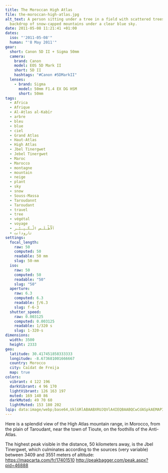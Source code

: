 ```yaml
---
title: The Moroccan High Atlas
file: the-moroccan-high-atlas.jpg
alt_text: A person sitting under a tree in a field with scattered trees and a
  backdrop of snow-capped mountains under a clear blue sky.
date: 2011-05-08 11:21:41 +01:00
dates:
  iso: "'2011-05-08'"
  human: "'8 May 2011'"
gear:
  short: Canon 5D II + Sigma 50mm
  camera:
    brand: Canon
    model: EOS 5D Mark II
    short: 5D II
    hashtags: "#Canon #5DMarkII"
  lenses:
    - brand: Sigma
      model: 50mm F1.4 EX DG HSM
      short: 50mm
tags:
  - Africa
  - Afrique
  - Al-Aṭlas al-Kabīr
  - arbre
  - bleu
  - blue
  - ciel
  - Grand Atlas
  - Haut-Atlas
  - High Atlas
  - Jbel Tinergwet
  - Jebel Tinergwet
  - Maroc
  - Marocco
  - montagne
  - mountain
  - neige
  - plant
  - sky
  - snow
  - Souss-Massa
  - Taroudannt
  - Taroudant
  - travel
  - tree
  - végétal
  - voyage
  - اَلْأَطْـلَـس الْـكَـبِـيْـر
  - تارودانت
settings:
  focal_length:
    raw: 50
    computed: 50
    readable: 50 mm
    slug: 50-mm
  iso:
    raw: 50
    computed: 50
    readable: "50"
    slug: "50"
  aperture:
    raw: 6.3
    computed: 6.3
    readable: ƒ/6.3
    slug: f-6-3
  shutter_speed:
    raw: 0.003125
    computed: 0.003125
    readable: 1/320 s
    slug: 1-320-s
dimensions:
  width: 3500
  height: 2333
geo:
  latitude: 30.417451858333333
  longitude: -8.673681001666667
  country: Morocco
  city: Caïdat de Freija
  map: true
colors:
  vibrant: 4 122 196
  darkVibrant: 4 96 170
  lightVibrant: 126 163 197
  muted: 169 140 86
  darkMuted: 49 70 60
  lightMuted: 153 180 202
lqip: data:image/webp;base64,UklGRlABAABXRUJQVlA4IEQBAABQCwCdASpkAEMAP3GmzF00v725rbIrM/AuCUAZC+owBPYp046XOjgfcwnmwQYntXQLcONbrgwNLisMRyuwvtfe0Dlwxtaee5nX1TQKSF8ETbL+azSsTAxFB05YJRlASLyeogAA+de7BcBIvWnDcS6q8OEud9UMsMjKGWNEW2m1aKboZ5wNvE5bAKhaIXKdVesBJG5MbMUDd0RNs9Ii5b1ZLA38xZL6J2KXMuZ35d+Paj/isbVXLuRQ3taciZDwguMOTeWPNDt/OcWWmWBhLKc3pYN/vgGyUMRyAzEkEoBCirYFVdT5of3EVBNqfORnm6iXvsM4BiR7mPIOO/uXeK+pdb3MEbeqQ047jXqpJv/KZ73MEsu/cBiK91SUjwmg8r0IgntZz7ruLJkdsWDfDVyIx3+w39rMbdJUArL5N5ntnTBgAAA=
---
```


Here is a splendid view of the High Atlas mountain range, in Morocco, from the plain of Taroudant, near the town of Tioute, on the foothills of the Anti-Atlas.

The highest peak visible in the distance, 50 kilometers away, is the Jbel Tinergwet, which culminates according to the sources (very variable) between 3409 and 3551 meters of altitude: https://mapcarta.com/fr/17401510 http://peakbagger.com/peak.aspx?pid=46888
